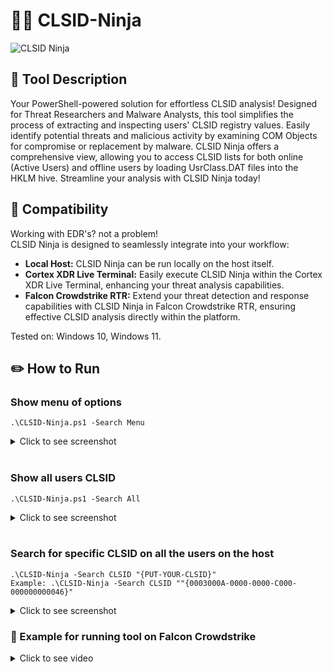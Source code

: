 # 🥷🏻 CLSID-Ninja

![CLSID Ninja](https://github.com/YosfanEilay/CLSID-Ninja/assets/132997318/120b5ee7-9ad6-48f6-929a-0a4e940f705b)

## 📜 Tool Description
Your PowerShell-powered solution for effortless CLSID analysis! Designed for Threat Researchers and Malware Analysts,
this tool simplifies the process of extracting and inspecting users' CLSID registry values. Easily identify potential
threats and malicious activity by examining COM Objects for compromise or replacement by malware. CLSID Ninja offers
a comprehensive view, allowing you to access CLSID lists for both online (Active Users) and offline users by loading
UsrClass.DAT files into the HKLM hive. Streamline your analysis with CLSID Ninja today!

## 📐 Compatibility
Working with EDR's? not a problem! <br />
CLSID Ninja is designed to seamlessly integrate into your workflow: <br />
+ **Local Host:** CLSID Ninja can be run locally on the host itself.
+ **Cortex XDR Live Terminal:** Easily execute CLSID Ninja within the Cortex XDR Live Terminal, enhancing your threat analysis capabilities.
+ **Falcon Crowdstrike RTR:** Extend your threat detection and response capabilities with CLSID Ninja in Falcon Crowdstrike RTR,
  ensuring effective CLSID analysis directly within the platform. <br />

Tested on: Windows 10, Windows 11.

## ✏️ How to Run
### Show menu of options
```
.\CLSID-Ninja.ps1 -Search Menu
```
<details>
  <summary>Click to see screenshot</summary>

![image](https://github.com/YosfanEilay/CLSID-Ninja/assets/132997318/cd74d059-0ffb-459e-ab66-c6efc481e314)

</details> <br />


### Show all users CLSID
```
.\CLSID-Ninja.ps1 -Search All
```
<details>
  <summary>Click to see screenshot</summary>
  
![image](https://github.com/YosfanEilay/CLSID-Ninja/assets/132997318/8f58c499-2230-4a01-80da-29cce37c5357)

</details> <br />

### Search for specific CLSID on all the users on the host
```
.\CLSID-Ninja -Search CLSID "{PUT-YOUR-CLSID}"
Example: .\CLSID-Ninja -Search CLSID ""{0003000A-0000-0000-C000-000000000046}"
```
<details>
  <summary>Click to see screenshot</summary>
  
![image](https://github.com/YosfanEilay/CLSID-Ninja/assets/132997318/b8638239-0e37-4cd9-a6c6-31ef2a0e1f65)

</details>

### 🦅 Example for running tool on Falcon Crowdstrike

<details>
  <summary>Click to see video</summary>
  <br />
The first line of code, is to bypass the execution policy so you can run script on the system.

```
Set-ExecutionPolicy b p
```

<br />

![Example for CS](https://github.com/YosfanEilay/CLSID-Ninja/assets/132997318/7360cdf7-3b09-40c5-9b4c-5158cae87650)
<details>
